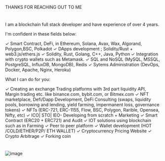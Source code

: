 
THANKS FOR REACHING OUT TO ME
#
I am a blockchain full stack developer and have experience of over 4 years.

I'm confident in these fields below:

✓ Smart Contract, DeFi, in Ethereum, Solana, Avax, Wax, Algorand, Polygon,BSC, Polkadot
✓ DApps development ; Solidity/Rust + web3.js/ethers.js
✓ Solidity, Rust, Golang, C++, Java, Python
✓ Integration with crypto wallets such as Metamask.
✓ SQL and NoSQL (MySQL, MSSQL, PostgreSQL, InfluxDB, MongoDB), Redis
✓ Sytems Administration (DevOps, Docker, Apache, Nginx, Heroku)

What I can do for you:

✓ Creating an exchange Trading platforms with 3rd part liquidity API, Margin trading etc. like binance.com, bybit.com, or Bitmex.com
✓ NFT marketplace, Defi/Dapp Development, DeFi Consulting (swaps, liquidity pools, borrowing and lending, yield farming, impermanent loss, governance tokens)
✓ NFTs (ERC-721, ERC-1155, Flow, BSC, Polygon, Rarible, Opensea, Nifty, etc)
✓ ICO| STO| IEO- Developing from scratch + Marketing
✓ Smart Contract (ERC20 + ERC721) and Audit
✓ IOT solutions using blockchain such as in Farming
✓ Peer to peer platform
✓ Wallet development (HOT /COLD/ETHER/P2P/ ETH WALLET)
✓ Cryptocurrency Pricing Website
✓ Crypto Arbitrage
✓ Forking coin
#
![image](https://user-images.githubusercontent.com/99092853/153775331-0357e134-e550-44fa-91fc-370832b898f0.png)
